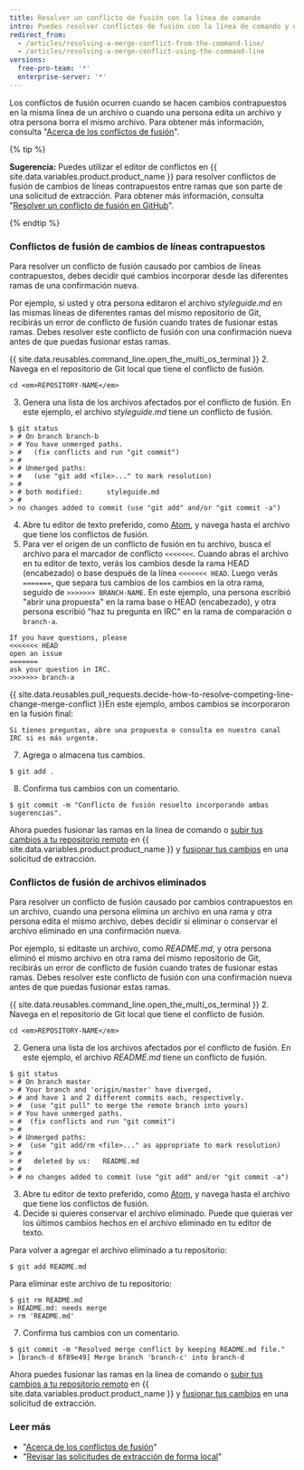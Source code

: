```yaml
---
title: Resolver un conflicto de fusión con la línea de comando
intro: Puedes resolver conflictos de fusión con la línea de comando y un editor de texto.
redirect_from:
  - /articles/resolving-a-merge-conflict-from-the-command-line/
  - /articles/resolving-a-merge-conflict-using-the-command-line
versions:
  free-pro-team: '*'
  enterprise-server: '*'
---
```


Los conflictos de fusión ocurren cuando se hacen cambios contrapuestos en la misma línea de un archivo o cuando una persona edita un archivo y otra persona borra el mismo archivo. Para obtener más información, consulta "[Acerca de los conflictos de fusión](/articles/about-merge-conflicts/)".

{% tip %}

**Sugerencia:** Puedes utilizar el editor de conflictos en {{ site.data.variables.product.product_name }} para resolver conflictos de fusión de cambios de líneas contrapuestos entre ramas que son parte de una solicitud de extracción. Para obtener más información, consulta "[Resolver un conflicto de fusión en GitHub](/articles/resolving-a-merge-conflict-on-github)".

{% endtip %}

### Conflictos de fusión de cambios de líneas contrapuestos

Para resolver un conflicto de fusión causado por cambios de líneas contrapuestos, debes decidir qué cambios incorporar desde las diferentes ramas de una confirmación nueva.

Por ejemplo, si usted y otra persona editaron el archivo _styleguide.md_ en las mismas líneas de diferentes ramas del mismo repositorio de Git, recibirás un error de conflicto de fusión cuando trates de fusionar estas ramas. Debes resolver este conflicto de fusión con una confirmación nueva antes de que puedas fusionar estas ramas.

{{ site.data.reusables.command_line.open_the_multi_os_terminal }}
2. Navega en el repositorio de Git local que tiene el conflicto de fusión.
  ```shell
  cd <em>REPOSITORY-NAME</em>
  ```
3. Genera una lista de los archivos afectados por el conflicto de fusión. En este ejemplo, el archivo *styleguide.md* tiene un conflicto de fusión.
  ```shell
  $ git status
  > # On branch branch-b
  > # You have unmerged paths.
  > #   (fix conflicts and run "git commit")
  > #
  > # Unmerged paths:
  > #   (use "git add <file>..." to mark resolution)
  > #
  > # both modified:      styleguide.md
  > #
  > no changes added to commit (use "git add" and/or "git commit -a")
  ```
4. Abre tu editor de texto preferido, como [Atom](https://atom.io/), y navega hasta el archivo que tiene los conflictos de fusión.
5. Para ver el origen de un conflicto de fusión en tu archivo, busca el archivo para el marcador de conflicto `<<<<<<<`. Cuando abras el archivo en tu editor de texto, verás los cambios desde la rama HEAD (encabezado) o base después de la línea `<<<<<<< HEAD`. Luego verás `=======`, que separa tus cambios de los cambios en la otra rama, seguido de `>>>>>>> BRANCH-NAME`. En este ejemplo, una persona escribió "abrir una propuesta" en la rama base o HEAD (encabezado), y otra persona escribió "haz tu pregunta en IRC" en la rama de comparación o `branch-a`.

 ```
If you have questions, please
<<<<<<< HEAD
open an issue
=======
ask your question in IRC.
>>>>>>> branch-a
  ```
{{ site.data.reusables.pull_requests.decide-how-to-resolve-competing-line-change-merge-conflict }}En este ejemplo, ambos cambios se incorporaron en la fusión final:

  ```shell
  Si tienes preguntas, abre una propuesta o consulta en nuestro canal IRC si es más urgente.
  ```
7. Agrega o almacena tus cambios.
  ```shell
  $ git add .
  ```
8. Confirma tus cambios con un comentario.
  ```shell
  $ git commit -m "Conflicto de fusión resuelto incorporando ambas sugerencias".
  ```

Ahora puedes fusionar las ramas en la línea de comando o [subir tus cambios a tu repositorio remoto](/articles/pushing-commits-to-a-remote-repository/) en {{ site.data.variables.product.product_name }} y [fusionar tus cambios](/articles/merging-a-pull-request/) en una solicitud de extracción.

### Conflictos de fusión de archivos eliminados

Para resolver un conflicto de fusión causado por cambios contrapuestos en un archivo, cuando una persona elimina un archivo en una rama y otra persona edita el mismo archivo, debes decidir si eliminar o conservar el archivo eliminado en una confirmación nueva.

Por ejemplo, si editaste un archivo, como *README.md*, y otra persona eliminó el mismo archivo en otra rama del mismo repositorio de Git, recibirás un error de conflicto de fusión cuando trates de fusionar estas ramas. Debes resolver este conflicto de fusión con una confirmación nueva antes de que puedas fusionar estas ramas.

{{ site.data.reusables.command_line.open_the_multi_os_terminal }}
2. Navega en el repositorio de Git local que tiene el conflicto de fusión.
  ```shell
  cd <em>REPOSITORY-NAME</em>
  ```
2. Genera una lista de los archivos afectados por el conflicto de fusión. En este ejemplo, el archivo *README.md* tiene un conflicto de fusión.
  ```shell
  $ git status
  > # On branch master
  > # Your branch and 'origin/master' have diverged,
  > # and have 1 and 2 different commits each, respectively.
  > #  (use "git pull" to merge the remote branch into yours)
  > # You have unmerged paths.
  > #  (fix conflicts and run "git commit")
  > #
  > # Unmerged paths:
  > #  (use "git add/rm <file>..." as appropriate to mark resolution)
  > #
  > #   deleted by us:   README.md
  > #
  > # no changes added to commit (use "git add" and/or "git commit -a")
  ```
3. Abre tu editor de texto preferido, como [Atom](https://atom.io/), y navega hasta el archivo que tiene los conflictos de fusión.
6. Decide si quieres conservar el archivo eliminado. Puede que quieras ver los últimos cambios hechos en el archivo eliminado en tu editor de texto.

 Para volver a agregar el archivo eliminado a tu repositorio:
  ```shell
  $ git add README.md
  ```
 Para eliminar este archivo de tu repositorio:
  ```shell
  $ git rm README.md
  > README.md: needs merge
  > rm 'README.md'
  ```
7. Confirma tus cambios con un comentario.
  ```shell
  $ git commit -m "Resolved merge conflict by keeping README.md file."
  > [branch-d 6f89e49] Merge branch 'branch-c' into branch-d
  ```

Ahora puedes fusionar las ramas en la línea de comando o [subir tus cambios a tu repositorio remoto](/articles/pushing-commits-to-a-remote-repository/) en {{ site.data.variables.product.product_name }} y [fusionar tus cambios](/articles/merging-a-pull-request/) en una solicitud de extracción.

### Leer más

- "[Acerca de los conflictos de fusión](/articles/about-merge-conflicts)"
- "[Revisar las solicitudes de extracción de forma local](/articles/checking-out-pull-requests-locally/)"
